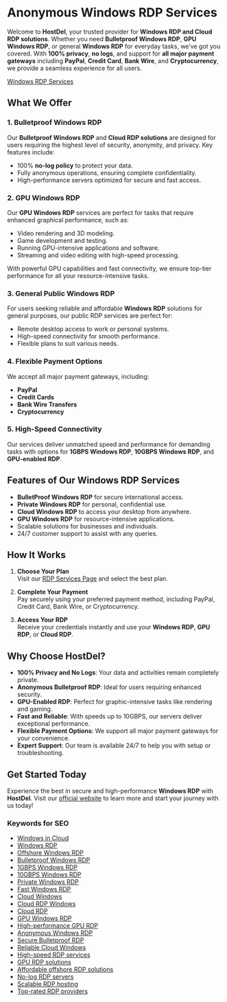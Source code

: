 # Anonymous Windows RDP Services

Welcome to **HostDel**, your trusted provider for **Windows RDP and Cloud RDP solutions**. Whether you need **Bulletproof Windows RDP**, **GPU Windows RDP**, or general **Windows RDP** for everyday tasks, we’ve got you covered. With **100% privacy**, **no logs**, and support for **all major payment gateways** including **PayPal**, **Credit Card**, **Bank Wire**, and **Cryptocurrency**, we provide a seamless experience for all users.

[Windows RDP Services](https://www.hostdel.com/rdp.php)

## What We Offer

### 1. Bulletproof Windows RDP  
Our **Bulletproof Windows RDP** and **Cloud RDP solutions** are designed for users requiring the highest level of security, anonymity, and privacy. Key features include:  
- 100% **no-log policy** to protect your data.  
- Fully anonymous operations, ensuring complete confidentiality.  
- High-performance servers optimized for secure and fast access.

### 2. GPU Windows RDP  
Our **GPU Windows RDP** services are perfect for tasks that require enhanced graphical performance, such as:  
- Video rendering and 3D modeling.  
- Game development and testing.  
- Running GPU-intensive applications and software.  
- Streaming and video editing with high-speed processing.  

With powerful GPU capabilities and fast connectivity, we ensure top-tier performance for all your resource-intensive tasks.

### 3. General Public Windows RDP  
For users seeking reliable and affordable **Windows RDP** solutions for general purposes, our public RDP services are perfect for:  
- Remote desktop access to work or personal systems.  
- High-speed connectivity for smooth performance.  
- Flexible plans to suit various needs.

### 4. Flexible Payment Options  
We accept all major payment gateways, including:  
- **PayPal**  
- **Credit Cards**  
- **Bank Wire Transfers**  
- **Cryptocurrency**

### 5. High-Speed Connectivity  
Our services deliver unmatched speed and performance for demanding tasks with options for **1GBPS Windows RDP**, **10GBPS Windows RDP**, and **GPU-enabled RDP**.

## Features of Our Windows RDP Services

- **BulletProof Windows RDP** for secure international access.  
- **Private Windows RDP** for personal, confidential use.  
- **Cloud Windows RDP** to access your desktop from anywhere.  
- **GPU Windows RDP** for resource-intensive applications.  
- Scalable solutions for businesses and individuals.  
- 24/7 customer support to assist with any queries.  

## How It Works

1. **Choose Your Plan**  
   Visit our [RDP Services Page](https://www.hostdel.com/rdp.php) and select the best plan.

2. **Complete Your Payment**  
   Pay securely using your preferred payment method, including PayPal, Credit Card, Bank Wire, or Cryptocurrency.

3. **Access Your RDP**  
   Receive your credentials instantly and use your **Windows RDP**, **GPU RDP**, or **Cloud RDP**.

## Why Choose HostDel?

- **100% Privacy and No Logs**: Your data and activities remain completely private.  
- **Anonymous Bulletproof RDP**: Ideal for users requiring enhanced security.  
- **GPU-Enabled RDP**: Perfect for graphic-intensive tasks like rendering and gaming.  
- **Fast and Reliable**: With speeds up to 10GBPS, our servers deliver exceptional performance.  
- **Flexible Payment Options**: We support all major payment gateways for your convenience.  
- **Expert Support**: Our team is available 24/7 to help you with setup or troubleshooting.  

## Get Started Today

Experience the best in secure and high-performance **Windows RDP** with **HostDel**. Visit our [official website](https://www.hostdel.com/rdp.php) to learn more and start your journey with us today!

### Keywords for SEO

- [Windows in Cloud](https://www.hostdel.com/rdp.php)  
- [Windows RDP](https://www.hostdel.com/rdp.php)  
- [Offshore Windows RDP](https://www.hostdel.com/rdp.php)  
- [Bulletproof Windows RDP](https://www.hostdel.com/rdp.php)  
- [1GBPS Windows RDP](https://www.hostdel.com/rdp.php)  
- [10GBPS Windows RDP](https://www.hostdel.com/rdp.php)  
- [Private Windows RDP](https://www.hostdel.com/rdp.php)  
- [Fast Windows RDP](https://www.hostdel.com/rdp.php)  
- [Cloud Windows](https://www.hostdel.com/rdp.php)  
- [Cloud RDP Windows](https://www.hostdel.com/rdp.php)  
- [Cloud RDP](https://www.hostdel.com/rdp.php)  
- [GPU Windows RDP](https://www.hostdel.com/rdp.php)  
- [High-performance GPU RDP](https://www.hostdel.com/rdp.php)  
- [Anonymous Windows RDP](https://www.hostdel.com/rdp.php)  
- [Secure Bulletproof RDP](https://www.hostdel.com/rdp.php)  
- [Reliable Cloud Windows](https://www.hostdel.com/rdp.php)  
- [High-speed RDP services](https://www.hostdel.com/rdp.php)  
- [GPU RDP solutions](https://www.hostdel.com/rdp.php)  
- [Affordable offshore RDP solutions](https://www.hostdel.com/rdp.php)  
- [No-log RDP servers](https://www.hostdel.com/rdp.php)  
- [Scalable RDP hosting](https://www.hostdel.com/rdp.php)  
- [Top-rated RDP providers](https://www.hostdel.com/rdp.php)
